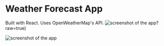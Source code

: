 # Weather Forecast App

Built with React. Uses OpenWeatherMap's API.
![screenshot of the app](https://github.com/dileepkumarkethe/weather_web_app/blob/master/src/images/screenshot.jpeg)?raw=true)

![screenshot of the app](https://raw.githubusercontent.com/dileepkumarkethe/weather_web_app/master/src/images/screenshot1.jpeg)
